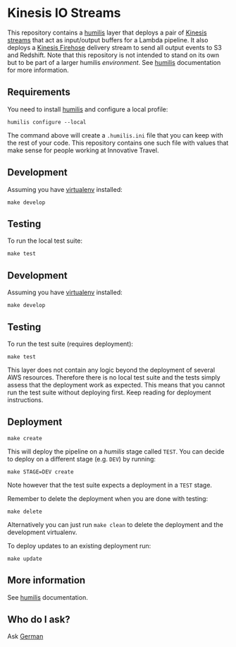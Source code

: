 Kinesis IO Streams
==================

This repository contains a [humilis][humilis] layer that deploys
a pair of [Kinesis streams][kinesis] that act as input/output buffers for
a Lambda pipeline. It also deploys a [Kinesis Firehose][firehose] delivery
stream to send all output events to S3 and Redshift. Note that this repository
is not intended to stand on its own but to be part of a larger humilis
_environment_. See [humilis][humilis] documentation for more information.

[firehose]: http://docs.aws.amazon.com/firehose/latest/dev/what-is-this-service.html
[kinesis]: https://aws.amazon.com/documentation/kinesis/
[humilis]: https://github.com/InnovativeTravel/humilis


## Requirements

You need to install [humilis][humilis] and configure a local profile:

```
humilis configure --local
```

The command above will create a `.humilis.ini` file that you can keep with the
rest of your code. This repository contains one such file with values that make
sense for people working at Innovative Travel.


## Development

Assuming you have [virtualenv][venv] installed:

[venv]: https://virtualenv.readthedocs.org/en/latest/

```
make develop
```


## Testing

To run the local test suite:

```
make test
```


## Development

Assuming you have [virtualenv][virtualenv] installed:

[virtualenv]: https://virtualenv.readthedocs.org/en/latest/

```
make develop
```


## Testing

To run the test suite (requires deployment):

```
make test
```

This layer does not contain any logic beyond the deployment of several AWS 
resources. Therefore there is no local test suite and the tests simply assess 
that the deployment work as expected. This means that you cannot run the test 
suite without deploying first. Keep reading for deployment instructions.


## Deployment

```
make create 
```

This will deploy the pipeline on a _humilis_ stage called `TEST`. You can decide
to deploy on a different stage (e.g. `DEV`) by running:

```
make STAGE=DEV create
```

Note however that the test suite expects a deployment in a `TEST` stage.

Remember to delete the deployment when you are done with testing:

```
make delete
```

Alternatively you can just run `make clean` to delete the deployment and the
development virtualenv.

To deploy updates to an existing deployment run:

```
make update
```


## More information

See [humilis][humilis] documentation.


## Who do I ask?

Ask [German](mailto:german@innovativetravel.eu)
